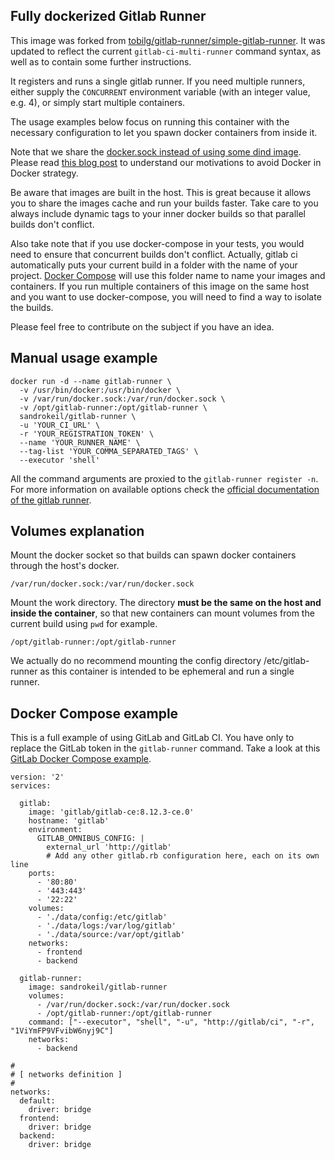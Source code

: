 Fully dockerized Gitlab Runner
------------------------------
This image was forked from [tobilg/gitlab-runner/simple-gitlab-runner](https://github.com/tobilg/gitlab-runner). It was
 updated to reflect the current `gitlab-ci-multi-runner` command syntax, as well as to contain some further instructions.

It registers and runs a single gitlab runner. If you need multiple runners, either supply the `CONCURRENT` environment 
variable (with an integer value, e.g. 4), or simply start multiple containers.

The usage examples below focus on running this container with the necessary configuration to let you
spawn docker containers from inside it.

Note that we share the [docker.sock instead of using some dind image](https://gitlab.com/gitlab-org/gitlab-ce/issues/17769). 
Please read [this blog post](https://jpetazzo.github.io/2015/09/03/do-not-use-docker-in-docker-for-ci/) to understand 
our motivations to avoid Docker in Docker strategy.

Be aware that images are built in the host. This is great because it allows you to share the images cache and run your 
builds faster. Take care to you always include dynamic tags to your inner docker builds so that parallel builds don't conflict.

Also take note that if you use docker-compose in your tests, you would need to ensure that concurrent builds don't 
conflict. Actually, gitlab ci automatically puts your current build in a folder with the name of your project. 
[Docker Compose](https://docs.docker.com/compose/) will use this folder name to name your images and containers. 
If you run multiple containers of this image on the same host and you want to use docker-compose, you will need to find 
a way to isolate the builds. 

Please feel free to contribute on the subject if you have an idea.

## Manual usage example

```
docker run -d --name gitlab-runner \
  -v /usr/bin/docker:/usr/bin/docker \
  -v /var/run/docker.sock:/var/run/docker.sock \
  -v /opt/gitlab-runner:/opt/gitlab-runner \
  sandrokeil/gitlab-runner \
  -u 'YOUR_CI_URL' \
  -r 'YOUR_REGISTRATION_TOKEN' \
  --name 'YOUR_RUNNER_NAME' \
  --tag-list 'YOUR_COMMA_SEPARATED_TAGS' \
  --executor 'shell'
```

All the command arguments are proxied to the `gitlab-runner register -n`. For more information on available options check 
the [official documentation of the gitlab runner](https://gitlab.com/gitlab-org/gitlab-ci-multi-runner/tree/master/docs).


## Volumes explanation

Mount the docker socket so that builds can spawn docker containers through the host's docker.
```
/var/run/docker.sock:/var/run/docker.sock
```

Mount the work directory. The directory **must be the same on the host and inside the container**, so that new containers can mount volumes from the current build using `pwd` for example.

```
/opt/gitlab-runner:/opt/gitlab-runner
```

We actually do no recommend mounting the config directory /etc/gitlab-runner as this container is intended to be 
ephemeral and run a single runner.

## Docker Compose example

This is a full example of using GitLab and GitLab CI. You have only to replace the GitLab token in the `gitlab-runner` command.
Take a look at this [GitLab Docker Compose example](https://github.com/sameersbn/docker-gitlab).

```
version: '2'
services:

  gitlab:
    image: 'gitlab/gitlab-ce:8.12.3-ce.0'
    hostname: 'gitlab'
    environment:
      GITLAB_OMNIBUS_CONFIG: |
        external_url 'http://gitlab'
        # Add any other gitlab.rb configuration here, each on its own line
    ports:
      - '80:80'
      - '443:443'
      - '22:22'
    volumes:
      - './data/config:/etc/gitlab'
      - './data/logs:/var/log/gitlab'
      - './data/source:/var/opt/gitlab'
    networks:
      - frontend
      - backend

  gitlab-runner:
    image: sandrokeil/gitlab-runner
    volumes:
      - /var/run/docker.sock:/var/run/docker.sock
      - /opt/gitlab-runner:/opt/gitlab-runner
    command: ["--executor", "shell", "-u", "http://gitlab/ci", "-r", "1ViYmFP9VFvibW6nyj9C"]
    networks:
      - backend

#
# [ networks definition ]
#
networks:
  default:
    driver: bridge
  frontend:
    driver: bridge
  backend:
    driver: bridge
```

